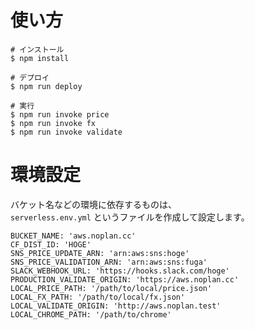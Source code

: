 # 使い方

```
# インストール
$ npm install

# デプロイ
$ npm run deploy

# 実行
$ npm run invoke price
$ npm run invoke fx
$ npm run invoke validate
```

# 環境設定

バケット名などの環境に依存するものは、  
`serverless.env.yml` というファイルを作成して設定します。

```
BUCKET_NAME: 'aws.noplan.cc'
CF_DIST_ID: 'HOGE'
SNS_PRICE_UPDATE_ARN: 'arn:aws:sns:hoge'
SNS_PRICE_VALIDATION_ARN: 'arn:aws:sns:fuga'
SLACK_WEBHOOK_URL: 'https://hooks.slack.com/hoge'
PRODUCTION_VALIDATE_ORIGIN: 'https://aws.noplan.cc'
LOCAL_PRICE_PATH: '/path/to/local/price.json'
LOCAL_FX_PATH: '/path/to/local/fx.json'
LOCAL_VALIDATE_ORIGIN: 'http://aws.noplan.test'
LOCAL_CHROME_PATH: '/path/to/chrome'
```
